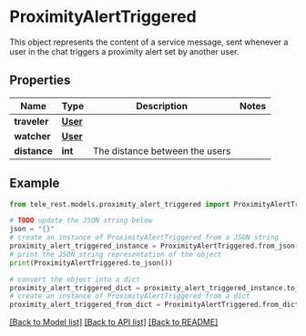 # ProximityAlertTriggered

This object represents the content of a service message, sent whenever a user in the chat triggers a proximity alert set by another user.

## Properties

Name | Type | Description | Notes
------------ | ------------- | ------------- | -------------
**traveler** | [**User**](User.md) |  | 
**watcher** | [**User**](User.md) |  | 
**distance** | **int** | The distance between the users | 

## Example

```python
from tele_rest.models.proximity_alert_triggered import ProximityAlertTriggered

# TODO update the JSON string below
json = "{}"
# create an instance of ProximityAlertTriggered from a JSON string
proximity_alert_triggered_instance = ProximityAlertTriggered.from_json(json)
# print the JSON string representation of the object
print(ProximityAlertTriggered.to_json())

# convert the object into a dict
proximity_alert_triggered_dict = proximity_alert_triggered_instance.to_dict()
# create an instance of ProximityAlertTriggered from a dict
proximity_alert_triggered_from_dict = ProximityAlertTriggered.from_dict(proximity_alert_triggered_dict)
```
[[Back to Model list]](../README.md#documentation-for-models) [[Back to API list]](../README.md#documentation-for-api-endpoints) [[Back to README]](../README.md)


